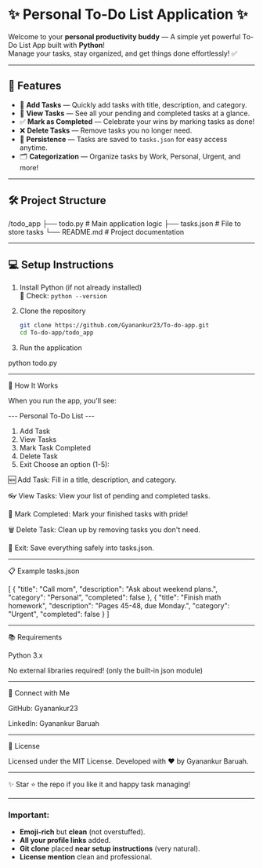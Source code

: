 # ✨ Personal To-Do List Application ✨

Welcome to your **personal productivity buddy** — A simple yet powerful To-Do List App built with **Python**!  
Manage your tasks, stay organized, and get things done effortlessly! ✅

---

## 🚀 Features

- 📝 **Add Tasks** — Quickly add tasks with title, description, and category.
- 👀 **View Tasks** — See all your pending and completed tasks at a glance.
- ✅ **Mark as Completed** — Celebrate your wins by marking tasks as done!
- ❌ **Delete Tasks** — Remove tasks you no longer need.
- 📂 **Persistence** — Tasks are saved to `tasks.json` for easy access anytime.
- 🗂️ **Categorization** — Organize tasks by Work, Personal, Urgent, and more!

---

## 🛠 Project Structure

/todo_app ├── todo.py         # Main application logic ├── tasks.json      # File to store tasks └── README.md       # Project documentation

---

## 💻 Setup Instructions

1. Install Python (if not already installed)  
   📌 Check: `python --version`

2. Clone the repository  
   ```bash
   git clone https://github.com/Gyanankur23/To-do-app.git
   cd To-do-app/todo_app

3. Run the application

python todo.py




---

📜 How It Works

When you run the app, you'll see:

--- Personal To-Do List ---
1. Add Task
2. View Tasks
3. Mark Task Completed
4. Delete Task
5. Exit
Choose an option (1-5):

🆕 Add Task: Fill in a title, description, and category.

👓 View Tasks: View your list of pending and completed tasks.

🎯 Mark Completed: Mark your finished tasks with pride!

🗑️ Delete Task: Clean up by removing tasks you don't need.

💾 Exit: Save everything safely into tasks.json.



---

📋 Example tasks.json

[
    {
        "title": "Call mom",
        "description": "Ask about weekend plans.",
        "category": "Personal",
        "completed": false
    },
    {
        "title": "Finish math homework",
        "description": "Pages 45-48, due Monday.",
        "category": "Urgent",
        "completed": false
    }
]


---

📚 Requirements

Python 3.x

No external libraries required! (only the built-in json module)



---

📢 Connect with Me

GitHub: Gyanankur23

LinkedIn: Gyanankur Baruah



---

📄 License

Licensed under the MIT License.
Developed with ❤️ by Gyanankur Baruah.


---

✨ Star ⭐ the repo if you like it and happy task managing!

---

### Important:
- **Emoji-rich** but **clean** (not overstuffed).
- **All your profile links** added.
- **Git clone** placed **near setup instructions** (very natural).
- **License mention** clean and professional.
